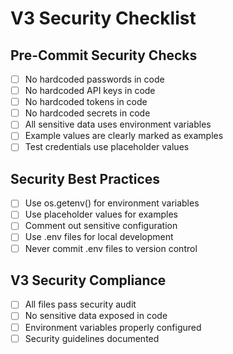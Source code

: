 # V3 Security Checklist

## Pre-Commit Security Checks
- [ ] No hardcoded passwords in code
- [ ] No hardcoded API keys in code
- [ ] No hardcoded tokens in code
- [ ] No hardcoded secrets in code
- [ ] All sensitive data uses environment variables
- [ ] Example values are clearly marked as examples
- [ ] Test credentials use placeholder values

## Security Best Practices
- [ ] Use os.getenv() for environment variables
- [ ] Use placeholder values for examples
- [ ] Comment out sensitive configuration
- [ ] Use .env files for local development
- [ ] Never commit .env files to version control

## V3 Security Compliance
- [ ] All files pass security audit
- [ ] No sensitive data exposed in code
- [ ] Environment variables properly configured
- [ ] Security guidelines documented
